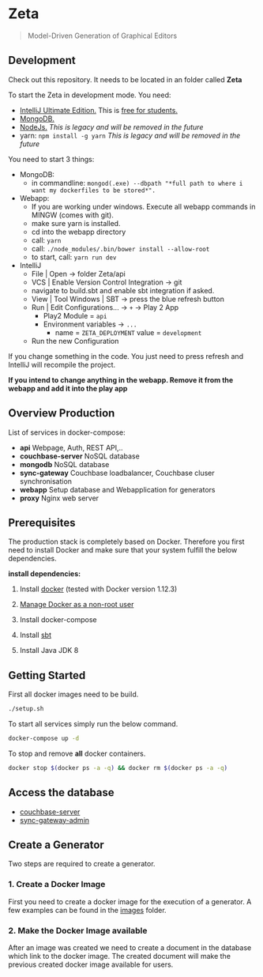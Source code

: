# Zeta
> Model-Driven Generation of Graphical Editors

## Development

Check out this repository. It needs to be located in an folder called **Zeta**

To start the Zeta in development mode. You need: 

*  [IntelliJ Ultimate Edition.](https://www.jetbrains.com/idea/download/) This is [free for students.](https://www.jetbrains.com/student/)
*  [MongoDB.](https://www.mongodb.com/download-center)
*  [NodeJs.](https://nodejs.org/en/download/) *This is legacy and will be removed in the future*
*  yarn: `npm install -g yarn` *This is legacy and will be removed in the future*

You need to start 3 things:

*  MongoDB: 
   * in commandline: `mongod(.exe) --dbpath "*full path to where i want my dockerfiles to be stored*".`
*  Webapp:
   * If you are working under windows. Execute all webapp commands in MINGW (comes with git).
   * make sure yarn is installed. 
   * cd into the webapp directory
   * call: `yarn`
   * call: `./node_modules/.bin/bower install --allow-root`
   * to start, call: `yarn run dev`
* IntelliJ
   * File | Open -> folder Zeta/api
   * VCS | Enable Version Control Integration -> git
   * navigate to build.sbt and enable sbt integration if asked.
   * View | Tool Windows | SBT -> press the blue refresh button
   * Run | Edit Configurations... -> `+` -> Play 2 App 
       * Play2 Module = `api`
       * Environment variables -> `...`
           * name = `ZETA_DEPLOYMENT`  value = `development`
   * Run the new Configuration
   
   
If you change something in the code. You just need to press refresh and IntelliJ will recompile the project.

**If you intend to change anything in the webapp. Remove it from the webapp and add it into the play app**

## Overview Production

List of services in docker-compose:

- **api** Webpage, Auth, REST API,..
- **couchbase-server** NoSQL database
- **mongodb** NoSQL database
- **sync-gateway** Couchbase loadbalancer, Couchbase cluser synchronisation
- **webapp** Setup database and Webapplication for generators
- **proxy** Nginx web server

## Prerequisites
The production stack is completely based on Docker. Therefore you first need to install Docker and make sure that your system fulfill the below dependencies.

**install dependencies:**

1) Install [docker](https://docs.docker.com/engine/installation/linux/) (tested with Docker version 1.12.3)

2) [Manage Docker as a non-root user](https://docs.docker.com/engine/installation/linux/linux-postinstall/)

3) Install docker-compose

4) Install [sbt](http://www.scala-sbt.org/)

5) Install Java JDK 8


## Getting Started
First all docker images need to be build.
```sh
./setup.sh
```

To start all services simply run the below command.

```sh
docker-compose up -d
```

To stop and remove **all** docker containers.
```sh
docker stop $(docker ps -a -q) && docker rm $(docker ps -a -q)
```

## Access the database
- [couchbase-server](http://localhost:8091)
- [sync-gateway-admin](http://localhost:4985/_admin/)

## Create a Generator
Two steps are required to create a generator.

### 1. Create a Docker Image
First you need to create a docker image for the execution of a generator. A few examples can be found in the [images](./api/images/generator) folder.

### 2. Make the Docker Image available
After an image was created we need to create a document in the database which link to the docker image. The created document will make the previous created docker image available for users.
